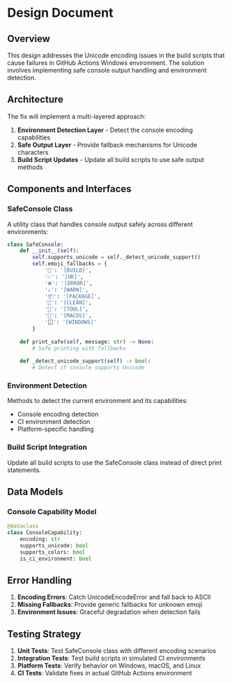 # Design Document

## Overview

This design addresses the Unicode encoding issues in the build scripts that cause failures in GitHub Actions Windows environment. The solution involves implementing safe console output handling and environment detection.

## Architecture

The fix will implement a multi-layered approach:

1. **Environment Detection Layer** - Detect the console encoding capabilities
2. **Safe Output Layer** - Provide fallback mechanisms for Unicode characters
3. **Build Script Updates** - Update all build scripts to use safe output methods

## Components and Interfaces

### SafeConsole Class

A utility class that handles console output safely across different environments:

```python
class SafeConsole:
    def __init__(self):
        self.supports_unicode = self._detect_unicode_support()
        self.emoji_fallbacks = {
            '🚀': '[BUILD]',
            '✅': '[OK]',
            '❌': '[ERROR]',
            '⚠️': '[WARN]',
            '📦': '[PACKAGE]',
            '🧹': '[CLEAN]',
            '🔧': '[TOOL]',
            '🍎': '[MACOS]',
            '🪟': '[WINDOWS]'
        }
    
    def print_safe(self, message: str) -> None:
        # Safe printing with fallbacks
    
    def _detect_unicode_support(self) -> bool:
        # Detect if console supports Unicode
```

### Environment Detection

Methods to detect the current environment and its capabilities:

- Console encoding detection
- CI environment detection  
- Platform-specific handling

### Build Script Integration

Update all build scripts to use the SafeConsole class instead of direct print statements.

## Data Models

### Console Capability Model

```python
@dataclass
class ConsoleCapability:
    encoding: str
    supports_unicode: bool
    supports_colors: bool
    is_ci_environment: bool
```

## Error Handling

1. **Encoding Errors**: Catch UnicodeEncodeError and fall back to ASCII
2. **Missing Fallbacks**: Provide generic fallbacks for unknown emoji
3. **Environment Issues**: Graceful degradation when detection fails

## Testing Strategy

1. **Unit Tests**: Test SafeConsole class with different encoding scenarios
2. **Integration Tests**: Test build scripts in simulated CI environments
3. **Platform Tests**: Verify behavior on Windows, macOS, and Linux
4. **CI Tests**: Validate fixes in actual GitHub Actions environment